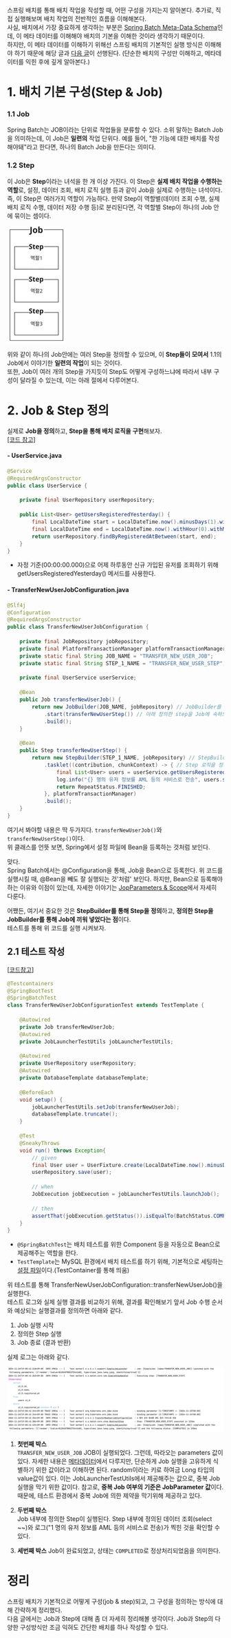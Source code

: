 
스프링 배치를 통해 배치 작업을 작성할 때, 어떤 구성을 가지는지 알아본다. 추가로, 직접 실행해보며 배치 작업의 전반적인 흐름을 이해해본다.  
사실, 배치에서 가장 중요하게 생각하는 부분은 [Spring Batch Meta-Data Schema]()인데, 이 메타 데이터를 이해해야 배치의 기본을 이해한 것이라 생각하기 때문이다.    
하지만, 이 메타 데이터를 이해하기 위해선 스프링 배치의 기본적인 실행 방식은 이해해야 하기 때문에 해당 글과 [다음 글]()이 선행된다.
(단순한 배치의 구성만 이해하고, 메타데이터를 익힌 후에 깊게 알아본다.)

# 1. 배치 기본 구성(Step & Job)

### 1.1 Job
Spring Batch는 JOB이라는 단위로 작업들을 분류할 수 있다. 
소위 말하는 Batch Job을 의미하는데, 이 Job은 **일련의** 작업 단위다. 예를 들어, "한 기능에 대한 배치를 작성해야돼"라고 한다면, 하나의 Batch Job을 만든다는 의미다.  

### 1.2 Step
이 Job은 **Step**이라는 녀석을 한 개 이상 가진다. 이 Step은 **실제 배치 작업을 수행하는 역할**로, 설정, 데이터 조회, 배치 로직 실행 등과 같이 Job을 실제로 수행하는 녀석이다.  
즉, 이 Step은 여러가지 역할이 가능하다. 만약 Step이 역할별(데이터 조회 수행, 실제 배치 로직 수행, 데이터 저장 수행 등)로 분리된다면, 각 역할별 Step이 하나의 Job 안에 묶이는 셈이다.  

![img.png](src/main/resources/static/job_step.png)

위와 같이 하나의 Job안에는 여러 Step을 정의할 수 있으며, 이 **Step들이 모여서** 1.1의 Job에서 이야기한 **일련의 작업**이 되는 것이다.  
또한, Job이 여러 개의 Step을 가지듯이 Step도 어떻게 구성하느냐에 따라서 내부 구성이 달라질 수 있는데, 이는 아래 절에서 다루어본다.


# 2. Job & Step 정의

실제로 **Job을 정의**하고, **Step을 통해 배치 로직을 구현**해보자.  
[[코드 참고]](src/main/java/sj/batch/stepAndJob/job/TransferNewUserJobConfiguration.java)

#### - UserService.java
```java
@Service
@RequiredArgsConstructor
public class UserService {

    private final UserRepository userRepository;

    public List<User> getUsersRegisteredYesterday() {
        final LocalDateTime start = LocalDateTime.now().minusDays(1).withHour(0).withMinute(0).withSecond(0).withNano(0);
        final LocalDateTime end = LocalDateTime.now().withHour(0).withMinute(0).withSecond(0).withNano(0);
        return userRepository.findByRegisteredAtBetween(start, end);
    }
}
```
- 자정 기준(00:00:00.000)으로 어제 하루동안 신규 가입된 유저를 조회하기 위해 getUsersRegisteredYesterday() 메서드를 사용한다. 


#### - TransferNewUserJobConfiguration.java
```java
@Slf4j
@Configuration
@RequiredArgsConstructor
public class TransferNewUserJobConfiguration {

    private final JobRepository jobRepository;
    private final PlatformTransactionManager platformTransactionManager;
    private static final String JOB_NAME = "TRANSFER_NEW_USER_JOB";
    private static final String STEP_1_NAME = "TRANSFER_NEW_USER_STEP";

    private final UserService userService;

    @Bean
    public Job transferNewUserJob() {
        return new JobBuilder(JOB_NAME, jobRepository) // JobBuilder를 통해 Job을 정의한다.
            .start(transferNewUserStep()) // 아래 정의한 step을 Job에 속하도록 집어 넣는다.
            .build();
    }

    @Bean
    public Step transferNewUserStep() {
        return new StepBuilder(STEP_1_NAME, jobRepository) // StepBuilder를 통해 Step을 정의한다.
            .tasklet((contribution, chunkContext) -> { // Step 로직을 정의
                final List<User> users = userService.getUsersRegisteredYesterday();
                log.info("{} 명의 유저 정보를 AML 등의 서비스로 전송", users.size());
                return RepeatStatus.FINISHED;
            }, platformTransactionManager)
            .build();
    }
} 
```

여기서 봐야할 내용은 딱 두가지다. `transferNewUserJob()`와 `transferNewUserStep()`이다.  
위 클래스를 언뜻 보면, Spring에서 설정 파일에 Bean을 등록하는 것처럼 보인다.  

맞다.  
Spring Batch에서는 @Configuration을 통해, Job을 Bean으로 등록한다.
위 코드를 실행시킬 때, @Bean을 빼도 잘 실행되는 것'처럼' 보인다. 하지만, Bean으로 등록해야 하는 이유와 이점이 있는데, 자세한 이야기는 [JopParameters & Scope]()에서 자세히 다룬다.

어쨌든, 여기서 중요한 것은 **StepBuilder를 통해 Step을 정의**하고, **정의한 Step을JobBuilder를 통해 Job에 끼워 넣었다는 점**이다.  
테스트를 통해 위 코드를 실행 시켜보자.  


## 2.1 테스트 작성

[[코드참고](src/test/java/sj/batch/stepAndJob/job/TransferNewUserJobConfigurationTest.java)]

```java
@Testcontainers
@SpringBootTest
@SpringBatchTest
class TransferNewUserJobConfigurationTest extends TestTemplate {

    @Autowired
    private Job transferNewUserJob;
    @Autowired
    private JobLauncherTestUtils jobLauncherTestUtils;

    @Autowired
    private UserRepository userRepository;
    @Autowired
    private DatabaseTemplate databaseTemplate;

    @BeforeEach
    void setup() {
        jobLauncherTestUtils.setJob(transferNewUserJob);
        databaseTemplate.truncate();
    }

    @Test
    @SneakyThrows
    void run() throws Exception{
        // given
        final User user = UserFixture.create(LocalDateTime.now().minusDays(1));
        userRepository.save(user);

        // when
        JobExecution jobExecution = jobLauncherTestUtils.launchJob();

        // then
        assertThat(jobExecution.getStatus()).isEqualTo(BatchStatus.COMPLETED);
    }
}
```

- `@SpringBatchTest`는 배치 테스트를 위한 Component 등을 자동으로 Bean으로 제공해주는 역할을 한다.
- `TestTemplate`는 MySQL 환경에서 배치 테스트를 하기 위해, 기본적으로 세팅하는 [설정 파일]()이다.(TestContainer를 통해 띄움) 

위 테스트를 통해 TransferNewUserJobConfiguration::transferNewUserJob()을 실행한다.  
테스트 로그와 실제 실행 결과를 비교하기 위해, 결과를 확인해보기 앞서 Job 수행 순서와 예상되는 실행결과를 정의하면 아래와 같다.  
1. Job 실행 시작
2. 정의한 Step 실행
3. Job 종료 (결과 반환)

실제 로그는 아래와 같다.  

![img_1.png](img_1.png)

1. **첫번째 박스**  
`TRANSFER_NEW_USER_JOB` JOB이 실행되었다. 그런데, 따라오는 parameters 값이 있다. 
자세한 내용은 [메타데이터]()에서 다루지만, 단순하게 Job 실행을 고유하게 식별하기 위한 값이라고 이해하면 된다. random이라는 키로 하여금 Long 타입의 value값이 있다. 
이는 JobLauncherTestUtils에서 제공해주는 값으로, 중복 Job 실행을 막기 위한 값이다. 참고로, **중복 Job 여부의 기준은 JobParameter 값**이다. 
때문에, 테스트 환경에서 중복 Job에 의한 제약을 막기위해 제공하고 있다.  

2. **두번째 박스**  
Job 내부에 정의한 Step이 실행된다. Step 내부에 정의된 데이터 조회(select ~~)와 로그("1 명의 유저 정보를 AML 등의 서비스로 전송)가 찍힌 것을 확인할 수 있다.  

3. **세번째 박스**
Job이 완료되었고, 상태는 `COMPLETED`로 정상처리되었음을 의미한다.  


# 정리
스프링 배치가 기본적으로 어떻게 구성(job & step)되고, 그 구성을 정의하는 방식에 대해 간략하게 정리했다.  
다음 글에서는 Job과 Step에 대해 좀 더 자세히 정리해볼 생각이다. Job과 Step의 다양한 구성방식만 조금 익혀도 간단한 배치를 하나 작성할 수 있다.  
